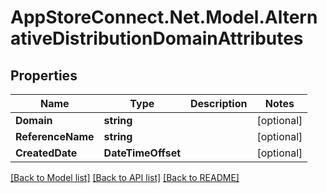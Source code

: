 # AppStoreConnect.Net.Model.AlternativeDistributionDomainAttributes

## Properties

Name | Type | Description | Notes
------------ | ------------- | ------------- | -------------
**Domain** | **string** |  | [optional] 
**ReferenceName** | **string** |  | [optional] 
**CreatedDate** | **DateTimeOffset** |  | [optional] 

[[Back to Model list]](../README.md#documentation-for-models) [[Back to API list]](../README.md#documentation-for-api-endpoints) [[Back to README]](../README.md)

